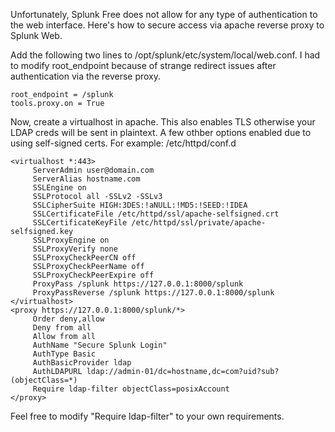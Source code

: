Unfortunately, Splunk Free does not allow for any type of authentication to the web interface.  Here's how to secure access via apache reverse proxy to Splunk Web.  

Add the following two lines to /opt/splunk/etc/system/local/web.conf.  I had to modify root_endpoint because of strange redirect issues after authentication via the reverse proxy.  
```
root_endpoint = /splunk
tools.proxy.on = True
```

Now, create a virtualhost in apache.  This also enables TLS otherwise your LDAP creds will be sent in plaintext.  A few othber options enabled due to using self-signed certs.  For example: /etc/httpd/conf.d
```
<virtualhost *:443>
     ServerAdmin user@domain.com
     ServerAlias hostname.com
     SSLEngine on
     SSLProtocol all -SSLv2 -SSLv3
     SSLCipherSuite HIGH:3DES:!aNULL:!MD5:!SEED:!IDEA
     SSLCertificateFile /etc/httpd/ssl/apache-selfsigned.crt
     SSLCertificateKeyFile /etc/httpd/ssl/private/apache-selfsigned.key
     SSLProxyEngine on
     SSLProxyVerify none
     SSLProxyCheckPeerCN off
     SSLProxyCheckPeerName off
     SSLProxyCheckPeerExpire off
     ProxyPass /splunk https://127.0.0.1:8000/splunk
     ProxyPassReverse /splunk https://127.0.0.1:8000/splunk
</virtualhost>
<proxy https://127.0.0.1:8000/splunk/*>
     Order deny,allow
     Deny from all
     Allow from all
     AuthName "Secure Splunk Login"
     AuthType Basic
     AuthBasicProvider ldap
     AuthLDAPURL ldap://admin-01/dc=hostname,dc=com?uid?sub?(objectClass=*)
     Require ldap-filter objectClass=posixAccount
</proxy>
```
Feel free to modify "Require ldap-filter" to your own requirements.  
